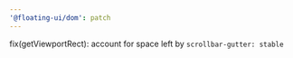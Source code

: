 ```yaml
---
'@floating-ui/dom': patch
---
```


fix(getViewportRect): account for space left by `scrollbar-gutter: stable`
